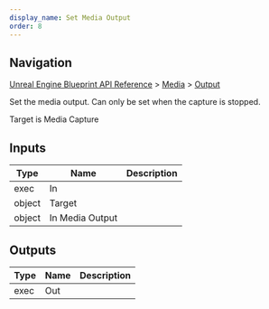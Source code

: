 ```yaml
---
display_name: Set Media Output
order: 8
---
```

## Navigation

[Unreal Engine Blueprint API Reference](https://dev.epicgames.com/documentation/en-us/unreal-engine/BlueprintAPI) > [Media](https://dev.epicgames.com/documentation/en-us/unreal-engine/BlueprintAPI/Media) > [Output](https://dev.epicgames.com/documentation/en-us/unreal-engine/BlueprintAPI/Media/Output)

Set the media output. Can only be set when the capture is stopped.

Target is Media Capture

## Inputs

| Type | Name | Description |
| --- | --- | --- |
| exec | In |  |
| object | Target |  |
| object | In Media Output |  |

## Outputs

| Type | Name | Description |
| --- | --- | --- |
| exec | Out |  |
